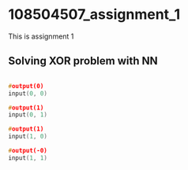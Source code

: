 # 108504507_assignment_1 

This is assignment 1

## Solving XOR problem with NN

```c

#output(0)
input(0, 0)

#output(1)
input(0, 1)

#output(1)
input(1, 0)

#output(-0)
input(1, 1)

```